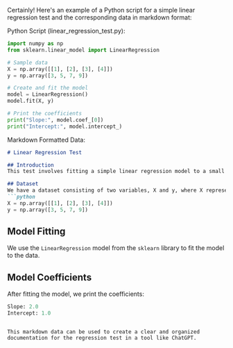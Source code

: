 

Certainly! Here's an example of a Python script for a simple linear regression test and the corresponding data in markdown format:

Python Script (linear_regression_test.py):
```python
import numpy as np
from sklearn.linear_model import LinearRegression

# Sample data
X = np.array([[1], [2], [3], [4]])
y = np.array([3, 5, 7, 9])

# Create and fit the model
model = LinearRegression()
model.fit(X, y)

# Print the coefficients
print("Slope:", model.coef_[0])
print("Intercept:", model.intercept_)
```

Markdown Formatted Data:
```markdown
# Linear Regression Test

## Introduction
This test involves fitting a simple linear regression model to a small dataset to demonstrate the principles of linear regression.

## Dataset
We have a dataset consisting of two variables, X and y, where X represents the independent variable and y represents the dependent variable.
```python
X = np.array([[1], [2], [3], [4]])
y = np.array([3, 5, 7, 9])
```

## Model Fitting
We use the `LinearRegression` model from the `sklearn` library to fit the model to the data.

## Model Coefficients
After fitting the model, we print the coefficients:
```python
Slope: 2.0
Intercept: 1.0
```
```

This markdown data can be used to create a clear and organized documentation for the regression test in a tool like ChatGPT.